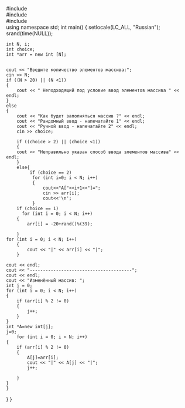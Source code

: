#include <iostream>     
#include <iomanip>       
#include <ctime>    
using namespace std;
 int main()
{
    setlocale(LC_ALL, "Russian");
    srand(time(NULL));
 
    int N, i;
    int choice;
    int *arr = new int [N];
    
    
    cout << "Введите количество элементов массива:";
    cin >> N;
    if ((N > 20) || (N <1))
    {
        cout << " Неподходящий под условие ввод элементов массива " << endl;
    }
    else
    {
        cout << "Как будет заполняться массив ?" << endl;
        cout << "Рандомный ввод - напечатайте 1" << endl;
        cout << "Ручной ввод - напечатайте 2" << endl;
        cin >> choice;
        
        if ((choice > 2) || (choice <1))
        {
        cout << "Неправильно указан способ ввода элементов массива" << endl;
        }
        else{
             if (choice == 2)
              for (int i=0; i < N; i++)
              {
                  cout<<"A["<<i+1<<"]=";
                  cin >> arr[i];
                  cout<<'\n';
              }
        if (choice == 1)
          for (int i = 0; i < N; i++)
        {
            arr[i] = -20+rand()%(39);
                                                 
        }  
    for (int i = 0; i < N; i++)
        {
            cout << "|" << arr[i] << "|";        
        }  
    
    cout << endl;
    cout << "---------------------------------------";
    cout << endl;
    cout << "Изменённый массив: ";
    int j = 0;
    for (int i = 0; i < N; i++)
    {   
        if (arr[i] % 2 != 0)
        {
            j++;
        }
    }
    int *A=new int[j];
    j=0;
        for (int i = 0; i < N; i++)
    {   
        if (arr[i] % 2 != 0)
        {
            A[j]=arr[i];
            cout << "|" << A[j] << "|";   
            j++;
            
        }
    }
    }
}
}
